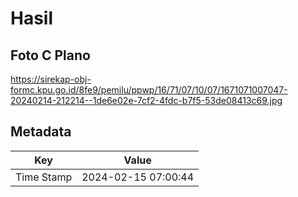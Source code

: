 # Hasil

## Foto C Plano

https://sirekap-obj-formc.kpu.go.id/8fe9/pemilu/ppwp/16/71/07/10/07/1671071007047-20240214-212214--1de6e02e-7cf2-4fdc-b7f5-53de08413c69.jpg


## Metadata

| Key        | Value               |
| ---------- | ------------------- |
| Time Stamp | 2024-02-15 07:00:44 |



